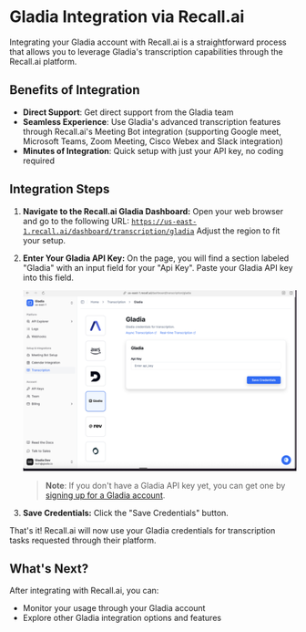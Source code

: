 # Gladia Integration via Recall.ai

Integrating your Gladia account with Recall.ai is a straightforward process that allows you to leverage Gladia's transcription capabilities through the Recall.ai platform.

## Benefits of Integration

- **Direct Support**: Get direct support from the Gladia team
- **Seamless Experience**: Use Gladia's advanced transcription features through Recall.ai's Meeting Bot integration (supporting Google meet, Microsoft Teams, Zoom Meeting, Cisco Webex and Slack integration)
- **Minutes of Integration**: Quick setup with just your API key, no coding required

## Integration Steps

1.  **Navigate to the Recall.ai Gladia Dashboard:**
    Open your web browser and go to the following URL:
    [`https://us-east-1.recall.ai/dashboard/transcription/gladia`](https://us-east-1.recall.ai/dashboard/transcription/gladia)
    Adjust the region to fit your setup.

2.  **Enter Your Gladia API Key:**
    On the page, you will find a section labeled "Gladia" with an input field for your "Api Key". Paste your Gladia API key into this field.

    ![Recall.ai Gladia Dashboard](/assets/images/integrations/recall-ai-dashboard.png)

    > **Note**: If you don't have a Gladia API key yet, you can get one by [signing up for a Gladia account](https://app.gladia.io/auth/signin).

3.  **Save Credentials:**
    Click the "Save Credentials" button.

That's it! Recall.ai will now use your Gladia credentials for transcription tasks requested through their platform.

## What's Next?

After integrating with Recall.ai, you can:
- Monitor your usage through your Gladia account
- Explore other Gladia integration options and features 